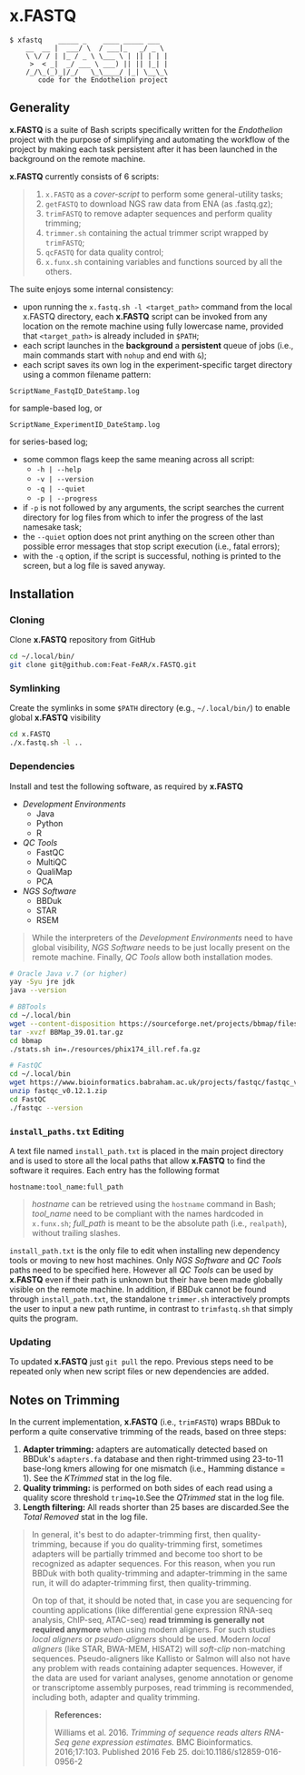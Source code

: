 # x.FASTQ

```
$ xfastq    _____ _    ____ _____ ___   
    __  __ |  ___/ \  / ___|_   _/ _ \ 
    \ \/ / | |_ / _ \ \___ \ | || | | |
     >  < _|  _/ ___ \ ___) || || |_| |
    /_/\_(_)_|/_/   \_\____/ |_| \__\_\
       code for the Endothelion project
```

## Generality

**x.FASTQ** is a suite of Bash scripts specifically written for the
*Endothelion* project with the purpose of simplifying and automating the
workflow of the project by making each task persistent after it has been
launched in the background on the remote machine.

**x.FASTQ** currently consists of 6 scripts:
> 1. `x.FASTQ` as a *cover-script* to perform some general-utility tasks;
> 1. `getFASTQ` to download NGS raw data from ENA (as .fastq.gz);
> 1. `trimFASTQ` to remove adapter sequences and perform quality trimming;
> 1. `trimmer.sh` containing the actual trimmer script wrapped by `trimFASTQ`;
> 1. `qcFASTQ` for data quality control;
> 1. `x.funx.sh` containing variables and functions sourced by all the others.

The suite enjoys some internal consistency:
* upon running the `x.fastq.sh -l <target_path>` command from the local x.FASTQ
    directory, each **x.FASTQ** script can be invoked from any location on the
    remote machine using fully lowercase name, provided that `<target_path>` is
    already included in `$PATH`;
* each script launches in the **background** a **persistent** queue of jobs
    (i.e., main commands start with `nohup` and end with `&`);
* each script saves its own log in the experiment-specific target directory
    using a common filename pattern:
```
ScriptName_FastqID_DateStamp.log
```
for sample-based log, or
```
ScriptName_ExperimentID_DateStamp.log
```
for series-based log;
* some common flags keep the same meaning across all script:
    * `-h | --help`
    * `-v | --version`
    * `-q | --quiet`
    * `-p | --progress`
* if `-p` is not followed by any arguments, the script searches the current
    directory for log files from which to infer the progress of the last
    namesake task;
* the `--quiet` option does not print anything on the screen other than possible
    error messages that stop script execution (i.e., fatal errors);
* with the `-q` option, if the script is successful, nothing is printed to the
    screen, but a log file is saved anyway.

## Installation

### Cloning
Clone **x.FASTQ** repository from GitHub
```bash
cd ~/.local/bin/
git clone git@github.com:Feat-FeAR/x.FASTQ.git
```

### Symlinking
Create the symlinks in some `$PATH` directory (e.g., `~/.local/bin/`) to
enable global **x.FASTQ** visibility
```bash
cd x.FASTQ
./x.fastq.sh -l ..
```

### Dependencies
Install and test the following software, as required by **x.FASTQ**
* _Development Environments_
    * Java
    * Python
    * R
* _QC Tools_
    * FastQC
    * MultiQC
    * QualiMap
    * PCA
* _NGS Software_ 
    * BBDuk
    * STAR
    * RSEM

> While the interpreters of the _Development Environments_ need to have global
> visibility, _NGS Software_ needs to be just locally present on the remote
> machine. Finally, _QC Tools_ allow both installation modes.
```bash
# Oracle Java v.7 (or higher)
yay -Syu jre jdk
java --version

# BBTools
cd ~/.local/bin
wget --content-disposition https://sourceforge.net/projects/bbmap/files/BBMap_39.01.tar.gz/download
tar -xvzf BBMap_39.01.tar.gz
cd bbmap
./stats.sh in=./resources/phix174_ill.ref.fa.gz

# FastQC
cd ~/.local/bin
wget https://www.bioinformatics.babraham.ac.uk/projects/fastqc/fastqc_v0.12.1.zip
unzip fastqc_v0.12.1.zip
cd FastQC
./fastqc --version
```

### `install_paths.txt` Editing
A text file named `install_path.txt` is placed in the main project directory and
is used to store all the local paths that allow **x.FASTQ** to find the software
it requires. Each entry has the following format
```
hostname:tool_name:full_path
```
> _hostname_ can be retrieved using the `hostname` command in Bash; _tool_name_
> need to be compliant with the names hardcoded in `x.funx.sh`; _full_path_ is
> meant to be the absolute path (i.e., `realpath`), without trailing slashes.

`install_path.txt` is the only file to edit when installing new dependency tools
or moving to new host machines. Only _NGS Software_ and _QC Tools_ paths need to
be specified here. However all _QC Tools_ can be used by **x.FASTQ** even if
their path is unknown but their have been made globally visible on the remote
machine. In addition, if BBDuk cannot be found through `install_path.txt`, the
standalone `trimmer.sh` interactively prompts the user to input a new path
runtime, in contrast to `trimfastq.sh` that simply quits the program. 

### Updating
To updated **x.FASTQ** just `git pull` the repo. Previous steps need to be
repeated only when new script files or new dependencies are added.

## Notes on Trimming

In the current implementation, **x.FASTQ** (i.e., `trimFASTQ`) wraps BBDuk to
perform a quite conservative trimming of the reads, based on three steps:
1. __Adapter trimming:__ adapters are automatically detected based on BBDuk's
    `adapters.fa` database and then right-trimmed using 23-to-11 base-long kmers
    allowing for one mismatch (i.e., Hamming distance = 1). See the _KTrimmed_
    stat in the log file.
1. __Quality trimming:__ is performed on both sides of each read using a quality
    score threshold `trimq=10`.See the _QTrimmed_ stat in the log file.
1. __Length filtering:__ All reads shorter than 25 bases are discarded.See the
    _Total Removed_ stat in the log file.

> In general, it's best to do adapter-trimming first, then quality-trimming,
because if you do quality-trimming first, sometimes adapters will be partially
trimmed and become too short to be recognized as adapter sequences. For this
reason, when you run BBDuk with both quality-trimming and adapter-trimming in
the same run, it will do adapter-trimming first, then quality-trimming.
>
> On top of that, it should be noted that, in case you are sequencing for
counting applications (like differential gene expression RNA-seq analysis,
ChIP-seq, ATAC-seq) __read trimming is generally not required anymore__ when
using modern aligners. For such studies _local aligners_ or _pseudo-aligners_
should be used. Modern _local aligners_ (like STAR, BWA-MEM, HISAT2) will 
_soft-clip_ non-matching sequences. Pseudo-aligners like Kallisto or Salmon will
also not have any problem with reads containing adapter sequences. However, if
the data are used for variant analyses, genome annotation or genome or
transcriptome assembly purposes, read trimming is recommended, including both,
adapter and quality trimming.
>> __References:__
>>
>> Williams et al. 2016. _Trimming of sequence reads alters RNA-Seq gene
expression estimates._ BMC Bioinformatics. 2016;17:103. Published 2016 Feb 25.
doi:10.1186/s12859-016-0956-2
